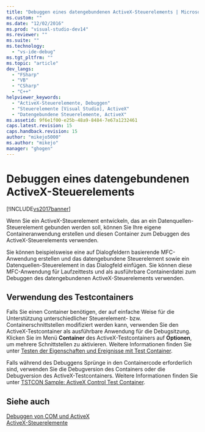 ```yaml
---
title: "Debuggen eines datengebundenen ActiveX-Steuerelements | Microsoft Docs"
ms.custom: ""
ms.date: "12/02/2016"
ms.prod: "visual-studio-dev14"
ms.reviewer: ""
ms.suite: ""
ms.technology: 
  - "vs-ide-debug"
ms.tgt_pltfrm: ""
ms.topic: "article"
dev_langs: 
  - "FSharp"
  - "VB"
  - "CSharp"
  - "C++"
helpviewer_keywords: 
  - "ActiveX-Steuerelemente, Debuggen"
  - "Steuerelemente [Visual Studio], ActiveX"
  - "Datengebundene Steuerelemente, ActiveX"
ms.assetid: 9f6e1f00-e25b-48a9-8484-7e67a1232461
caps.latest.revision: 15
caps.handback.revision: 15
author: "mikejo5000"
ms.author: "mikejo"
manager: "ghogen"
---
```

# Debuggen eines datengebundenen ActiveX-Steuerelements
[!INCLUDE[vs2017banner](../code-quality/includes/vs2017banner.md)]

Wenn Sie ein ActiveX\-Steuerelement entwickeln, das an ein Datenquellen\-Steuerelement gebunden werden soll, können Sie Ihre eigene Containeranwendung erstellen und diesen Container zum Debuggen des ActiveX\-Steuerelements verwenden.  
  
 Sie können beispielsweise eine auf Dialogfeldern basierende MFC\-Anwendung erstellen und das datengebundene Steuerelement sowie ein Datenquellen\-Steuerelement in das Dialogfeld einfügen.  Sie können diese MFC\-Anwendung für Laufzeittests und als ausführbare Containerdatei zum Debuggen des datengebundenen ActiveX\-Steuerelements verwenden.  
  
## Verwendung des Testcontainers  
 Falls Sie einen Container benötigen, der auf einfache Weise für die Unterstützung unterschiedlicher Steuerelement\- bzw. Containerschnittstellen modifiziert werden kann, verwenden Sie den ActiveX\-Testcontainer als ausführbare Anwendung für die Debugsitzung.  Klicken Sie im Menü **Container** des ActiveX\-Testcontainers auf **Optionen**, um mehrere Schnittstellen zu aktivieren.  Weitere Informationen finden Sie unter [Testen der Eigenschaften und Ereignisse mit Test Container](/visual-cpp/mfc/testing-properties-and-events-with-test-container).  
  
 Falls während des Debuggens Sprünge in den Containercode erforderlich sind, verwenden Sie die Debugversion des Containers oder die Debugversion des ActiveX\-Testcontainers.  Weitere Informationen finden Sie unter [TSTCON Sample: ActiveX Control Test Container](http://msdn.microsoft.com/de-de/72fa40ef-27d3-400c-813f-10b03236e600).  
  
## Siehe auch  
 [Debuggen von COM und ActiveX](../debugger/com-and-activex-debugging.md)   
 [ActiveX\-Steuerelemente](/visual-cpp/mfc/activex-controls)
